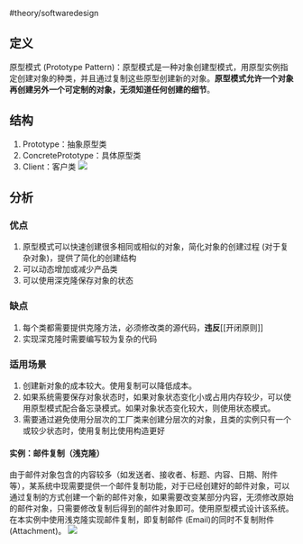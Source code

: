 #theory/softwaredesign

## 定义

原型模式 (Prototype Pattern)：原型模式是一种对象创建型模式，用原型实例指定创建对象的种类，并且通过复制这些原型创建新的对象。**原型模式允许一个对象再创建另外一个可定制的对象，无须知道任何创建的细节**。

## 结构

1. Prototype：抽象原型类
2. ConcretePrototype：具体原型类
3. Client：客户类
![](https://spricoder.oss-cn-shanghai.aliyuncs.com/2021-Software-System-Design/img/lec04/4.png)

## 分析

### 优点
1. 原型模式可以快速创建很多相同或相似的对象，简化对象的创建过程 (对于复杂对象)，提供了简化的创建结构
2. 可以动态增加或减少产品类
3. 可以使用深克隆保存对象的状态

### 缺点
1.  每个类都需要提供克隆方法，必须修改类的源代码，**违反**[[开闭原则]]
2.  实现深克隆时需要编写较为复杂的代码

### 适用场景
1. 创建新对象的成本较大。使用复制可以降低成本。
2. 如果系统需要保存对象状态时，如果对象状态变化小或占用内存较少，可以使用原型模式配合备忘录模式。如果对象状态变化较大，则使用状态模式。
3. 需要通过避免使用分层次的工厂类来创建分层次的对象，且类的实例只有一个或较少状态时，使用复制比使用构造更好

#### 实例：邮件复制（浅克隆）
由于邮件对象包含的内容较多（如发送者、接收者、标题、内容、日期、附件等），某系统中现需要提供一个邮件复制功能，对于已经创建好的邮件对象，可以通过复制的方式创建一个新的邮件对象，如果需要改变某部分内容，无须修改原始的邮件对象，只需要修改复制后得到的邮件对象即可。使用原型模式设计该系统。在本实例中使用浅克隆实现邮件复制，即复制邮件 (Email)的同时不复制附件 (Attachment)。
![](https://spricoder.oss-cn-shanghai.aliyuncs.com/2021-Software-System-Design/img/lec04/5.png)